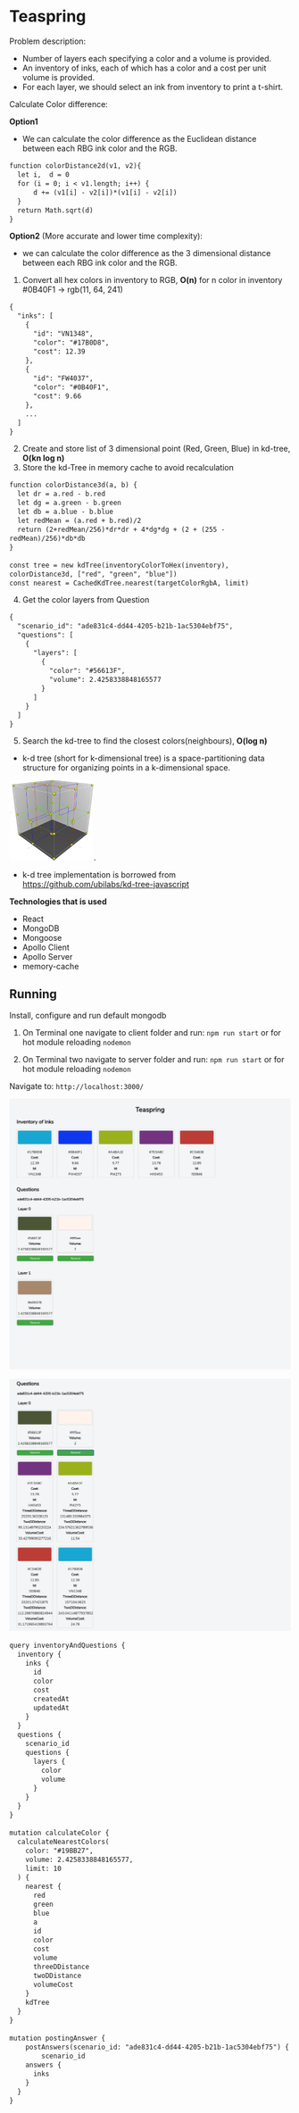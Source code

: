 # Teaspring

Problem description:
* Number of layers each specifying a color and a volume is provided.
* An inventory of inks, each of which has a color and a cost per unit volume is provided.
* For each layer, we should select an ink from inventory to print a t-shirt.

Calculate Color difference:

**Option1**
* We can calculate the color difference as the Euclidean distance between each RBG ink color and the RGB.

```
function colorDistance2d(v1, v2){
  let i,  d = 0
  for (i = 0; i < v1.length; i++) {
      d += (v1[i] - v2[i])*(v1[i] - v2[i])
  }
  return Math.sqrt(d)
}
```

**Option2** (More accurate and lower time complexity):
* we can calculate the color difference as the 3 dimensional distance between each RBG ink color and the RGB.

1) Convert all hex colors in inventory to RGB, **O(n)** for n color in inventory
#0B40F1 -> rgb(11, 64, 241)
```
{
  "inks": [
    {
      "id": "VN1348",
      "color": "#17B0D8",
      "cost": 12.39
    },
    {
      "id": "FW4037",
      "color": "#0B40F1",
      "cost": 9.66
    },
    ...
  ]
}
```

2) Create and store list of 3 dimensional point (Red, Green, Blue) in kd-tree, **O(kn log n)**
3) Store the kd-Tree in memory cache to avoid recalculation
```
function colorDistance3d(a, b) {
  let dr = a.red - b.red
  let dg = a.green - b.green
  let db = a.blue - b.blue
  let redMean = (a.red + b.red)/2
  return (2+redMean/256)*dr*dr + 4*dg*dg + (2 + (255 - redMean)/256)*db*db
}

const tree = new kdTree(inventoryColorToHex(inventory), colorDistance3d, ["red", "green", "blue"])
const nearest = CachedKdTree.nearest(targetColorRgbA, limit)
```

4) Get the color layers from Question 
```
{
  "scenario_id": "ade831c4-dd44-4205-b21b-1ac5304ebf75",
  "questions": [
    {
      "layers": [
        {
          "color": "#56613F",
          "volume": 2.4258338848165577
        }
      ]
    }
  ]
}
```
5) Search the kd-tree to find the closest colors(neighbours), **O(log n)**


* k-d tree (short for k-dimensional tree) is a space-partitioning data structure for organizing points in a k-dimensional space.

<img src="/img/3dtree.png" width="30%">.

* k-d tree implementation is borrowed from https://github.com/ubilabs/kd-tree-javascript


**Technologies that is used**
* React
* MongoDB
* Mongoose
* Apollo Client
* Apollo Server
* memory-cache

## Running
Install, configure and run default mongodb

1) On Terminal one navigate to client folder and run:
`npm run start`
or for hot module reloading
`nodemon`

2) On Terminal two navigate to server folder and run:
`npm run start`
or for hot module reloading
`nodemon`


Navigate to:
`http://localhost:3000/`

![Alt text](/img/teaspring1.png "teaspring")

![Alt text](/img/teaspring2.png "teaspring")


```
query inventoryAndQuestions {
  inventory {
    inks {
      id
      color
      cost
      createdAt
      updatedAt
    }
  }
  questions {
    scenario_id
    questions {
      layers {
        color
        volume
      }
    }
  }
}

mutation calculateColor {
  calculateNearestColors(
    color: "#19BB27",
    volume: 2.4258338848165577,
    limit: 10
  ) {
    nearest {
      red
      green
      blue
      a
      id
      color
      cost
      volume
      threeDDistance
      twoDDistance
      volumeCost
    }
    kdTree
  }  
}

mutation postingAnswer {
	postAnswers(scenario_id: "ade831c4-dd44-4205-b21b-1ac5304ebf75") {
		scenario_id
    answers {
      inks 
    }
  }
}


```




